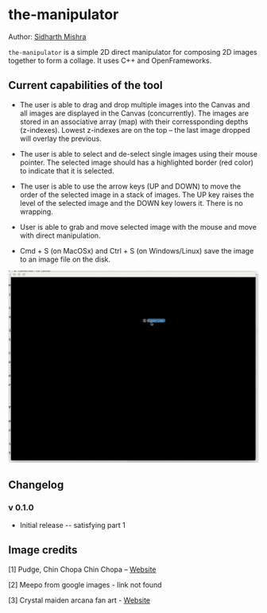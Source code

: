 # the-manipulator

Author: [Sidharth Mishra](mailto:sidmishraw@gmail.com)

`the-manipulator` is a simple 2D direct manipulator for composing 2D images together to form a collage. It uses C++ and OpenFrameworks.

## Current capabilities of the tool

* The user is able to drag and drop multiple images into the Canvas and all images are displayed in the Canvas (concurrently).
  The images are stored in an associative array (map) with their corressponding depths (z-indexes). Lowest z-indexes are on the top – the last image dropped will overlay the previous.

* The user is able to select and de-select single images using their mouse pointer. The selected image should has a highlighted border (red color) to indicate that it is selected.

* The user is able to use the arrow keys (UP and DOWN) to move the order of the selected image in a stack of images.
  The UP key raises the level of the selected image and the DOWN key lowers it. There is no wrapping.

* User is able to grab and move selected image with the mouse and move with direct manipulation.

* Cmd + S (on MacOSx) and Ctrl + S (on Windows/Linux) save the image to an image file on the disk.

![](./resources/demo_1.gif)

## Changelog

### v 0.1.0

* Initial release -- satisfying part 1

## Image credits

[1] Pudge, Chin Chopa Chin Chopa – [Website](http://teehunter.com/2015/02/best-dota-2-heroes-t-shirts/)

[2] Meepo from google images - link not found

[3] Crystal maiden arcana fan art - [Website](https://hai-ru.deviantart.com/art/Crystal-Maiden-Arcana-547636674)
